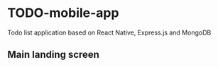 # TODO-mobile-app
Todo list application based on React Native, Express.js and MongoDB

## Main landing screen
